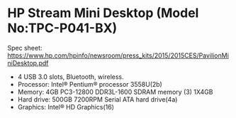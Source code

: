 # HP Stream Mini Desktop (Model No:TPC-P041-BX)

Spec sheet: https://www.hp.com/hpinfo/newsroom/press_kits/2015/2015CES/PavilionMiniDesktop.pdf

- 4 USB 3.0 slots, Bluetooth, wireless.
- Processor: Intel® Pentium® processor 3558U(2b)
- Memory: 4GB PC3-12800 DDR3L-1600 SDRAM memory (3) 1X4GB
- Hard drive: 500GB 7200RPM Serial ATA hard drive(4a)
- Graphics: Intel® HD Graphics(16)